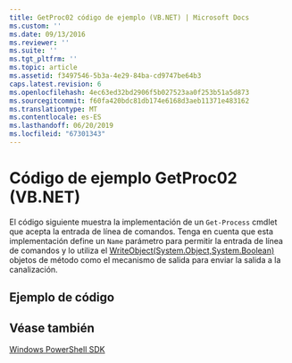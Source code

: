 ```yaml
---
title: GetProc02 código de ejemplo (VB.NET) | Microsoft Docs
ms.custom: ''
ms.date: 09/13/2016
ms.reviewer: ''
ms.suite: ''
ms.tgt_pltfrm: ''
ms.topic: article
ms.assetid: f3497546-5b3a-4e29-84ba-cd9747be64b3
caps.latest.revision: 6
ms.openlocfilehash: 4ec63ed32bd2906f5b027523aa0f253b51a5d873
ms.sourcegitcommit: f60fa420bdc81db174e6168d3aeb11371e483162
ms.translationtype: MT
ms.contentlocale: es-ES
ms.lasthandoff: 06/20/2019
ms.locfileid: "67301343"
---
```

# <a name="getproc02-vbnet-sample-code"></a>Código de ejemplo GetProc02 (VB.NET)

El código siguiente muestra la implementación de un `Get-Process` cmdlet que acepta la entrada de línea de comandos. Tenga en cuenta que esta implementación define un `Name` parámetro para permitir la entrada de línea de comandos y lo utiliza el [WriteObject(System.Object,System.Boolean)](/dotnet/api/system.management.automation.cmdlet.writeobject?view=pscore-6.2.0#System_Management_Automation_Cmdlet_WriteObject_System_Object_System_Boolean_) objetos de método como el mecanismo de salida para enviar la salida a la canalización.

## <a name="code-sample"></a>Ejemplo de código

<!-- TODO!!!: review snippet reference  [!CODE [Msh_samplesgetproc02#getproc02vball](Msh_samplesgetproc02#getproc02vball)]  -->

## <a name="see-also"></a>Véase también

[Windows PowerShell SDK](../windows-powershell-reference.md)
